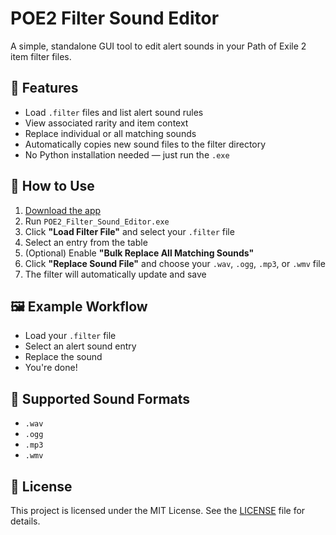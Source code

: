# POE2 Filter Sound Editor

A simple, standalone GUI tool to edit alert sounds in your Path of Exile 2 item filter files.

## 🎯 Features

- Load `.filter` files and list alert sound rules
- View associated rarity and item context
- Replace individual or all matching sounds
- Automatically copies new sound files to the filter directory
- No Python installation needed — just run the `.exe`

## 🚀 How to Use

1. [Download the app](https://github.com/xtheredshirtx/POE2-Filter-Custom-Sound-Editor/releases/tag/V1.0)
2. Run `POE2_Filter_Sound_Editor.exe`
3. Click **"Load Filter File"** and select your `.filter` file
4. Select an entry from the table
5. (Optional) Enable **"Bulk Replace All Matching Sounds"**
6. Click **"Replace Sound File"** and choose your `.wav`, `.ogg`, `.mp3`, or `.wmv` file
7. The filter will automatically update and save

## 🖼 Example Workflow

- Load your `.filter` file
- Select an alert sound entry
- Replace the sound
- You're done!

## 📂 Supported Sound Formats

- `.wav`
- `.ogg`
- `.mp3`
- `.wmv`

## 📄 License

This project is licensed under the MIT License. See the [LICENSE](LICENSE) file for details.

